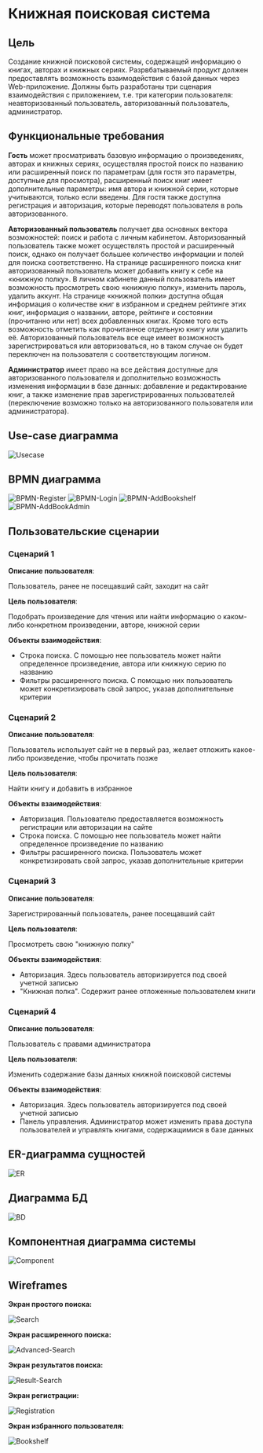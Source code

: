# Книжная поисковая система 

## Цель

Создание книжной поисковой системы, содержащей информацию о книгах, авторах и книжных сериях. 
Разрвбатываемый продукт должен предоставлять возможность взаимодействия с базой данных через Web-приложение.
Должны быть разработаны три сценария взаимодействия с приложением, т.е. три категории пользователя: неавторизованный пользователь, авторизованный пользователь, администратор.

## Функциональные требования

**Гость** может просматривать базовую информацию о произведениях, авторах и книжных сериях, осуществляя простой поиск по названию или расширенный поиск по параметрам (для гостя это параметры, доступные для просмотра), расширенный поиск книг имеет дополнительные параметры: имя автора и книжной серии, которые учитываются, только если введены. 
Для гостя также доступна регистрация и авторизация, которые переводят пользователя в роль авторизованного.

**Авторизованный  пользователь** получает два основных вектора возможностей:  поиск  и  работа  с  личным  кабинетом.
Авторизованный пользователь также может осуществлять простой и расширенный поиск, однако он получает большее количество информации и полей для поиска соответственно. 
На странице расширенного поиска книг авторизованный пользователь может добавить книгу к себе на «книжную полку».
В личном кабинете данный пользователь имеет возможность просмотреть свою «книжную полку», изменить пароль, удалить аккунт. 
На странице «книжной полки» доступна общая информация о количестве книг в избранном и среднем рейтинге этих книг, информация о названии, авторе, рейтинге и состоянии  (прочитанно  или  нет)  всех  добавленных  книгах. 
Кроме  того  есть возможность  отметить  как  прочитанное  отдельную  книгу  или  удалить  её.
Авторизованный пользователь все еще имеет возможность зарегистрироваться или авторизоваться, но в таком случае он будет переключен на пользователя с соответствующим логином.

**Администратор** имеет право на все действия доступные для авторизованного пользователя и дополнительно возможность изменения информации в базе данных: добавление и редактирование книг, а также изменение прав зарегистрированных пользователей (переключение возможно только на авторизованного пользователя или администратора).

## Use-case диаграмма

![Usecase](./img/Usecase.png "Usecase")

## BPMN диаграмма

![BPMN-Register](./img/BPMN-Register.png "BPMN-Register")
![BPMN-Login](./img/BPMN-Login.png "BPMN-Login")
![BPMN-AddBookshelf](./img/BPMN-AddBookshelf.png "BPMN-AddBookshelf")
![BPMN-AddBookAdmin](./img/BPMN-AddBookAdmin.png "BPMN-AddBookAdmin")

## Пользовательские сценарии

### Сценарий 1

**Описание пользователя**:

Пользователь, ранее не посещавший сайт, заходит на сайт

**Цель пользователя**:

Подобрать произведение для чтения или найти информацию о каком-либо конкретном произведении, авторе, книжной серии

**Объекты взаимодействия**:

- Строка поиска. С помощью нее пользователь может найти определенное произведение, автора или книжную серию по названию
- Фильтры расширенного поиска. С помощью них пользователь может конкретизировать свой запрос, указав дополнительные критерии

### Сценарий 2

**Описание пользователя**:

Пользователь использует сайт не в первый раз, желает отложить какое-либо произведение, чтобы прочитать позже

**Цель пользователя**:

Найти книгу и добавить в избранное

**Объекты взаимодействия**:

- Авторизация. Пользователю предоставляется возможность регистрации или авторизации на сайте
- Строка поиска. С помощью нее пользователь может найти определенное произведение по названию
- Фильтры расширенного поиска. Пользователь может конкретизировать свой запрос, указав дополнительные критерии

### Сценарий 3

**Описание пользователя**:

Зарегистрированный пользователь, ранее посещавший сайт

**Цель пользователя**:

Просмотреть свою "книжную полку"

**Объекты взаимодействия**:

- Авторизация. Здесь пользователь авторизируется под своей учетной записью
- "Книжная полка". Содержит ранее отложенные пользователем книги

### Сценарий 4

**Описание пользователя**:

Пользователь с правами администратора 

**Цель пользователя**:

Изменить содержание базы данных книжной поисковой системы

**Объекты взаимодействия**:

- Авторизация. Здесь пользователь авторизируется под своей учетной записью
- Панель управления. Администратор может изменить права доступа пользователей и управлять книгами, содержащимися в базе данных

## ER-диаграмма сущностей

![ER](./img/ER.png "ER")

## Диаграмма БД

![BD](./img/BD.png "BD")

## Компонентная диаграмма системы

![Component](./img/Component.png "Component")

## Wireframes

**Экран простого поиска:**

![Search](./img/Search.png "Search")

**Экран расширенного поиска:**

![Advanced-Search](./img/Advanced-Search.png "Advanced-Search")

**Экран результатов поиска:**

![Result-Search](./img/Result-Search.png "Result-Search")

**Экран регистрации:**

![Registration](./img/Registration.png "Registration")

**Экран избранного пользователя:**

![Bookshelf](./img/Bookshelf.png "Bookshelf")